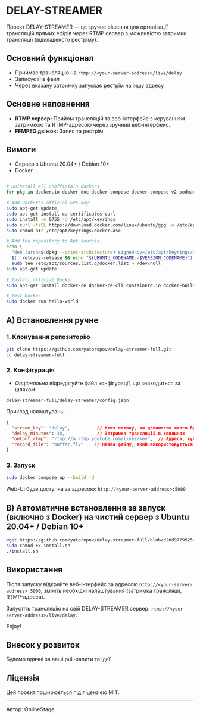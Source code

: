 # DELAY-STREAMER

Проєкт DELAY-STREAMER — це зручне рішення для організації трансляцій прямих ефірів через RTMP сервер з можливістю затримки трансляції (відкладеного рестріму).

## Основний функціонал

- Приймає трансляцію на `rtmp://<your-server-address>/live/delay`
- Записує її в файл
- Через вказану затримку запускає рестрім на іншу адресу

## Основне наповнення

- **RTMP сервер:** Прийом трансляцій та веб-інтерфейс з керуванням затримкою та RTMP-адресою через зручний веб-інтерфейс.
- **FFMPEG двіжок:** Запис та рестрім 

## Вимоги

- Сервер з Ubuntu 20.04+ / Debian 10+
- Docker 
```bash

# Uninstall all unofficials dockers
for pkg in docker.io docker-doc docker-compose docker-compose-v2 podman-docker containerd runc; do sudo apt-get remove $pkg; done

# Add Docker's official GPG key:
sudo apt-get update
sudo apt-get install ca-certificates curl
sudo install -m 0755 -d /etc/apt/keyrings
sudo curl -fsSL https://download.docker.com/linux/ubuntu/gpg -o /etc/apt/keyrings/docker.asc
sudo chmod a+r /etc/apt/keyrings/docker.asc

# Add the repository to Apt sources:
echo \
  "deb [arch=$(dpkg --print-architecture) signed-by=/etc/apt/keyrings/docker.asc] https://download.docker.com/linux/ubuntu \
  $(. /etc/os-release && echo "${UBUNTU_CODENAME:-$VERSION_CODENAME}") stable" | \
  sudo tee /etc/apt/sources.list.d/docker.list > /dev/null
sudo apt-get update

# Install official Docker 
sudo apt-get install docker-ce docker-ce-cli containerd.io docker-buildx-plugin docker-compose-plugin

# Test Docker 
sudo docker run hello-world
```

## A) Встановлення ручне

### 1. Клонування репозиторію

```bash
git clone https://github.com/yatoropov/delay-streamer-full.git
cd delay-streamer-full
```

### 2. Конфігурація

- *Опціонально* відредагуйте файл конфігурації, що знаходиться за шляхом:

```
delay-streamer-full/delay-streamer/config.json
```

Приклад налаштувань:

```json
{
  "stream_key": "delay",          // Ключ потоку, за допомогою якого буде прийматися RTMP-потік
  "delay_minutes": 30,            // Затримка трансляції в хвилинах
  "output_rtmp": "rtmp://a.rtmp.youtube.com/live2/key",  // Адреса, куди буде відправлятись затриманий потік
  "record_file": "buffer.flv"    // Назва файлу, який використовується для тимчасового зберігання трансляції
}
```

### 3. Запуск

```bash
sudo docker compose up --build -d
```

Web-Ui буде доступна за адресою: `http://<your-server-address>:5000`

## B) Автоматичне встановлення за запуск (включно з Docker) на чистий сервер з Ubuntu 20.04+ / Debian 10+ 

```bash
wget https://github.com/yatoropov/delay-streamer-full/blob/d20d9779525ad4ac6589a9b532ef124ff1cfab96/install.sh
sudo chmod +x install.sh
./install.sh
```

## Використання

Після запуску відкрийте веб-інтерфейс за адресою `http://<your-server-address>:5000`, змініть необхідні налаштування (затримка трансляції, RTMP-адреса).

Запустіть трансляцію на свій DELAY-STREAMER сервер: `rtmp://<your-server-address>/live/delay`.

Enjoy!

## Внесок у розвиток

Будемо вдячні за ваші pull-запити та ідеї!

## Ліцензія

Цей проєкт поширюється під ліцензією MIT.

---
Автор: OnlineStage

